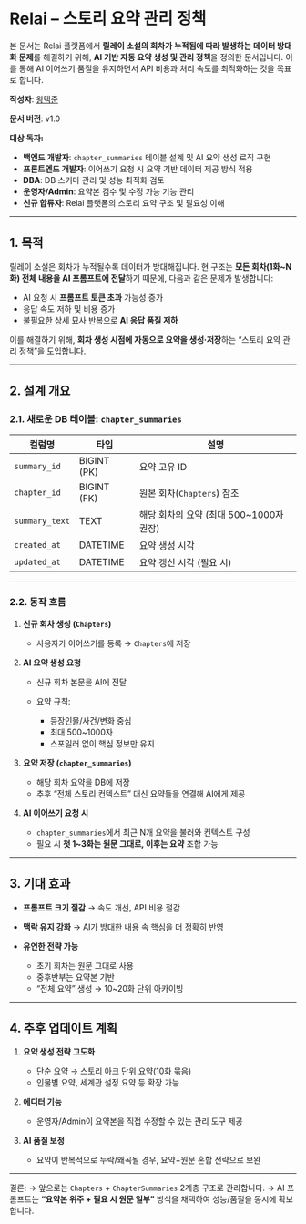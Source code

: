 # Relai – 스토리 요약 관리 정책

본 문서는 Relai 플랫폼에서 **릴레이 소설의 회차가 누적됨에 따라 발생하는 데이터 방대화 문제**를 해결하기 위해,
**AI 기반 자동 요약 생성 및 관리 정책**을 정의한 문서입니다.
이를 통해 AI 이어쓰기 품질을 유지하면서 API 비용과 처리 속도를 최적화하는 것을 목표로 합니다.

**작성자**: [왕택준](https://github.com/TJK98)

**문서 버전**: v1.0

**대상 독자:**

* **백엔드 개발자**: `chapter_summaries` 테이블 설계 및 AI 요약 생성 로직 구현
* **프론트엔드 개발자**: 이어쓰기 요청 시 요약 기반 데이터 제공 방식 적용
* **DBA**: DB 스키마 관리 및 성능 최적화 검토
* **운영자/Admin**: 요약본 검수 및 수정 가능 기능 관리
* **신규 합류자**: Relai 플랫폼의 스토리 요약 구조 및 필요성 이해

---

## **1. 목적**

릴레이 소설은 회차가 누적될수록 데이터가 방대해집니다.
현 구조는 **모든 회차(1화~N화) 전체 내용을 AI 프롬프트에 전달**하기 때문에, 다음과 같은 문제가 발생합니다:

* AI 요청 시 **프롬프트 토큰 초과** 가능성 증가
* 응답 속도 저하 및 비용 증가
* 불필요한 상세 묘사 반복으로 **AI 응답 품질 저하**

이를 해결하기 위해, **회차 생성 시점에 자동으로 요약을 생성·저장**하는 “스토리 요약 관리 정책”을 도입합니다.

---

## **2. 설계 개요**

### 2.1. 새로운 DB 테이블: `chapter_summaries`

| 컬럼명            | 타입          | 설명                           |
| -------------- | ----------- | ---------------------------- |
| `summary_id`   | BIGINT (PK) | 요약 고유 ID                     |
| `chapter_id`   | BIGINT (FK) | 원본 회차(`Chapters`) 참조         |
| `summary_text` | TEXT        | 해당 회차의 요약 (최대 500\~1000자 권장) |
| `created_at`   | DATETIME    | 요약 생성 시각                     |
| `updated_at`   | DATETIME    | 요약 갱신 시각 (필요 시)              |

---

### 2.2. 동작 흐름

1. **신규 회차 생성 (`Chapters`)**

   * 사용자가 이어쓰기를 등록 → `Chapters`에 저장

2. **AI 요약 생성 요청**

   * 신규 회차 본문을 AI에 전달
   * 요약 규칙:

     * 등장인물/사건/변화 중심
     * 최대 500~1000자
     * 스포일러 없이 핵심 정보만 유지

3. **요약 저장 (`chapter_summaries`)**

   * 해당 회차 요약을 DB에 저장
   * 추후 “전체 스토리 컨텍스트” 대신 요약들을 연결해 AI에게 제공

4. **AI 이어쓰기 요청 시**

   * `chapter_summaries`에서 최근 N개 요약을 불러와 컨텍스트 구성
   * 필요 시 **첫 1~3화는 원문 그대로, 이후는 요약** 조합 가능

---

## **3. 기대 효과**

* **프롬프트 크기 절감** → 속도 개선, API 비용 절감
* **맥락 유지 강화** → AI가 방대한 내용 속 핵심을 더 정확히 반영
* **유연한 전략 가능**

  * 초기 회차는 원문 그대로 사용
  * 중후반부는 요약본 기반
  * “전체 요약” 생성 → 10~20화 단위 아카이빙

---

## **4. 추후 업데이트 계획**

1. **요약 생성 전략 고도화**

   * 단순 요약 → 스토리 아크 단위 요약(10화 묶음)
   * 인물별 요약, 세계관 설정 요약 등 확장 가능

2. **에디터 기능**

   * 운영자/Admin이 요약본을 직접 수정할 수 있는 관리 도구 제공

3. **AI 품질 보정**

   * 요약이 반복적으로 누락/왜곡될 경우, 요약+원문 혼합 전략으로 보완

---

결론:
→ 앞으로는 `Chapters` + `ChapterSummaries` 2계층 구조로 관리합니다.
→ AI 프롬프트는 **“요약본 위주 + 필요 시 원문 일부”** 방식을 채택하여 성능/품질을 동시에 확보합니다.
